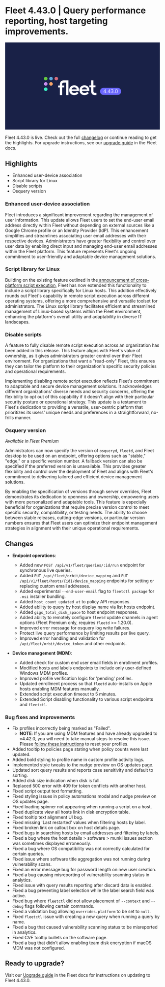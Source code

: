 # Fleet 4.43.0 | Query performance reporting, host targeting improvements.

![Fleet 4.43.0](../website/assets/images/articles/fleet-4.43.0-1600x900@2x.png)

Fleet 4.43.0 is live. Check out the full [changelog](https://github.com/fleetdm/fleet/releases/tag/fleet-v4.43.0) or continue reading to get the highlights.
For upgrade instructions, see our [upgrade guide](https://fleetdm.com/docs/deploying/upgrading-fleet) in the Fleet docs.

## Highlights

* Enhanced user-device association
* Script library for Linux
* Disable scripts
* Osquery version


### Enhanced user-device association

Fleet introduces a significant improvement regarding the management of user information. This update allows Fleet users to set the end-user email address directly within Fleet without depending on external sources like a Google Chrome profile or an Identity Provider (IdP). This enhancement simplifies and streamlines associating user email addresses with their respective devices. Administrators have greater flexibility and control over user data by enabling direct input and managing end-user email addresses within the Fleet platform. This feature represents Fleet's ongoing commitment to user-friendly and adaptable device management solutions.


### Script library for Linux

Building on the existing feature outlined in the[ announcement of cross-platform script execution](https://fleetdm.com/announcements/introducing-cross-platform-script-execution), Fleet has now extended this functionality to include a script library specifically for Linux hosts. This addition effectively rounds out Fleet's capability in remote script execution across different operating systems, offering a more comprehensive and versatile toolset for administrators. The Linux script library facilitates efficient and streamlined management of Linux-based systems within the Fleet environment, enhancing the platform's overall utility and adaptability in diverse IT landscapes.


### Disable scripts

A feature to fully disable remote script execution across an organization has been added in this release. This feature aligns with Fleet's value of ownership, as it gives administrators greater control over their Fleet environment. For organizations that want a "read-only" Fleet, this ensures they can tailor the platform to their organization's specific security policies and operational requirements.

Implementing disabling remote script execution reflects Fleet's commitment to adaptable and secure device management solutions. It acknowledges different organizations' diverse needs and security concerns, offering the flexibility to opt out of this capability if it doesn't align with their particular security posture or operational strategy. This update is a testament to Fleet's dedication to providing a versatile, user-centric platform that prioritizes its users' unique needs and preferences in a straightforward, no-frills manner.


### Osquery version

_Available in Fleet Premium_

Administrators can now specify the version of `osqueryd`, `fleetd`, and Fleet desktop to be used on an endpoint, offering options such as "stable," "edge," or a specific version number. A fallback version can also be specified if the preferred version is unavailable. This provides greater flexibility and control over the deployment of Fleet and aligns with Fleet's commitment to delivering tailored and efficient device management solutions.

By enabling the specification of versions through server overrides, Fleet demonstrates its dedication to openness and ownership, empowering users with more personalized and adaptable tools. This feature is especially beneficial for organizations that require precise version control to meet specific security, compatibility, or testing needs. The ability to choose between stable releases, cutting-edge versions, or particular version numbers ensures that Fleet users can optimize their endpoint management strategies in alignment with their unique operational requirements.




## Changes

* **Endpoint operations**:
  - Added new `POST /api/v1/fleet/queries/:id/run` endpoint for synchronous live queries.
  - Added `PUT /api/fleet/orbit/device_mapping` and `PUT /api/v1/fleet/hosts/{id}/device_mapping` endpoints for setting or replacing custom email addresses.
  - Added experimental `--end-user-email` flag to `fleetctl package` for `.msi` installer bundling.
  - Added `host_count_updated_at` to policy API responses.
  - Added ability to query by host display name via list hosts endpoint.
  - Added `gigs_total_disk_space` to host endpoint responses.
  - Added ability to remotely configure `fleetd` update channels in agent options (Fleet Premium only, requires `fleetd` >= 1.20.0).
  - Improved error message for osquery log write failures.
  - Protect live query performance by limiting results per live query.
  - Improved error handling and validation for `/api/fleet/orbit/device_token` and other endpoints.

* **Device management (MDM)**:
  - Added check for custom end user email fields in enrollment profiles.
  - Modified hosts and labels endpoints to include only user-defined Windows MDM profiles.
  - Improved profile verification logic for 'pending' profiles.
  - Updated enrollment process so that `fleetd` auto-installs on Apple hosts enabling MDM features manually.
  - Extended script execution timeout to 5 minutes.
  - Extended Script disabling functionality to various script endpoints and `fleetctl`.

### Bug fixes and improvements
  - Fix profiles incorrectly being marked as "Failed". 
    - **NOTE**: If you are using MDM features and have already upgraded to v4.42.0, you will need to take manual steps to resolve this issue. Please [follow these instructions](https://github.com/fleetdm/fleet/issues/15725) to reset your profiles. 
  - Added tooltip to policies page stating when policy counts were last updated.
  - Added bold styling to profile name in custom profile activity logs.
  - Implemented style tweaks to the nudge preview on OS updates page.
  - Updated sort query results and reports case sensitivity and default to sorting.
  - Added disk size indication when disk is full. 
  - Replaced 500 error with 409 for token conflicts with another host.
  - Fixed script output text formatting.
  - Fixed styling issues in policy automations modal and nudge preview on OS updates page.
  - Fixed loading spinner not appearing when running a script on a host.
  - Fixed duplicate view all hosts link in disk encryption table.
  - Fixed tooltip text alignment UI bug.
  - Fixed missing 'Last restarted' values when filtering hosts by label.
  - Fixed broken link on callout box on host details page. 
  - Fixed bugs in searching hosts by email addresses and filtering by labels.
  - Fixed a bug where the host details > software > munki issues section was sometimes displayed erroneously.
  - Fixed a bug where OS compatibility was not correctly calculated for certain queries.
  - Fixed issue where software title aggregation was not running during vulnerability scans.
  - Fixed an error message bug for password length on new user creation.
  - Fixed a bug causing misreporting of vulnerability scanning status in analytics.
  - Fixed issue with query results reporting after discard data is enabled.
  - Fixed a bug preventing label selection while the label search field was active.
  - Fixed bug where `fleetctl` did not allow placement of `--context` and `--debug` flags following certain commands.
  - Fixed a validation bug allowing `overrides.platform` to be set to `null`.
  - Fixed `fleetctl` issue with creating a new query when running a query by name.
  - Fixed a bug that caused vulnerability scanning status to be misreported in analytics.
  - Fixed CVE tooltip bullets on the software page.
  - Fixed a bug that didn't allow enabling team disk encryption if macOS MDM was not configured.


## Ready to upgrade?

Visit our [Upgrade guide](https://fleetdm.com/docs/deploying/upgrading-fleet) in the Fleet docs for instructions on updating to Fleet 4.43.0.

<meta name="category" value="releases">
<meta name="authorFullName" value="JD Strong">
<meta name="authorGitHubUsername" value="spokanemac">
<meta name="publishedOn" value="2023-12-21">
<meta name="articleTitle" value="Fleet 4.43.0 | Query performance reporting, host targeting improvements.">
<meta name="articleImageUrl" value="../website/assets/images/articles/fleet-4.43.0-1600x900@2x.png">
